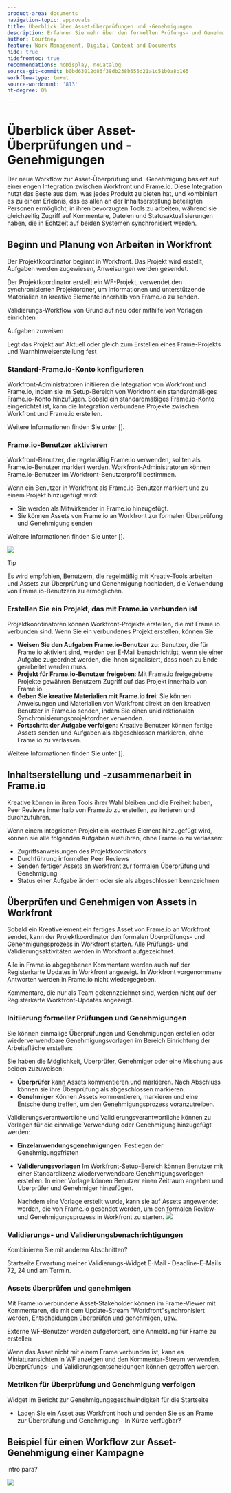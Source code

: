 ```yaml
---
product-area: documents
navigation-topic: approvals
title: Überblick über Asset-Überprüfungen und -Genehmigungen
description: Erfahren Sie mehr über den formellen Prüfungs- und Genehmigungsprozess in Workfront.
author: Courtney
feature: Work Management, Digital Content and Documents
hide: true
hidefromtoc: true
recommendations: noDisplay, noCatalog
source-git-commit: b0bd63012d86f38db238b555d21a1c51b0a8b165
workflow-type: tm+mt
source-wordcount: '813'
ht-degree: 0%

---
```



# Überblick über Asset-Überprüfungen und -Genehmigungen

Der neue Workflow zur Asset-Überprüfung und -Genehmigung basiert auf einer engen Integration zwischen Workfront und Frame.io. Diese Integration nutzt das Beste aus dem, was jedes Produkt zu bieten hat, und kombiniert es zu einem Erlebnis, das es allen an der Inhaltserstellung beteiligten Personen ermöglicht, in ihren bevorzugten Tools zu arbeiten, während sie gleichzeitig Zugriff auf Kommentare, Dateien und Statusaktualisierungen haben, die in Echtzeit auf beiden Systemen synchronisiert werden.

<!-- link to frame docs-->

## Beginn und Planung von Arbeiten in Workfront

Der Projektkoordinator beginnt in Workfront. Das Projekt wird erstellt, Aufgaben werden zugewiesen, Anweisungen werden gesendet.

Der Projektkoordinator erstellt ein WF-Projekt, verwendet den synchronisierten Projektordner, um Informationen und unterstützende Materialien an kreative Elemente innerhalb von Frame.io zu senden.

Validierungs-Workflow von Grund auf neu oder mithilfe von Vorlagen einrichten

Aufgaben zuweisen

Legt das Projekt auf Aktuell oder gleich zum Erstellen eines Frame-Projekts und Warnhinweiserstellung fest

### Standard-Frame.io-Konto konfigurieren

Workfront-Administratoren initiieren die Integration von Workfront und Frame.io, indem sie im Setup-Bereich von Workfront ein standardmäßiges Frame.io-Konto hinzufügen. Sobald ein standardmäßiges Frame.io-Konto eingerichtet ist, kann die Integration verbundene Projekte zwischen Workfront und Frame.io erstellen.

Weitere Informationen finden Sie unter [].


<!-- in procedure article we need to cover how groups work with projects and how the frame account is associated with a group. And that accounts other than the default can be added on a 1:1 basis using the dev token. -->


### Frame.io-Benutzer aktivieren

Workfront-Benutzer, die regelmäßig Frame.io verwenden, sollten als Frame.io-Benutzer markiert werden. Workfront-Administratoren können Frame.io-Benutzer im Workfront-Benutzerprofil bestimmen.

Wenn ein Benutzer in Workfront als Frame.io-Benutzer markiert und zu einem Projekt hinzugefügt wird:

* Sie werden als Mitwirkender in Frame.io hinzugefügt.
* Sie können Assets von Frame.io an Workfront zur formalen Überprüfung und Genehmigung senden

Weitere Informationen finden Sie unter [].

![](assets/Frame-enabled-user.png)

>[!TIP]
>
>Es wird empfohlen, Benutzern, die regelmäßig mit Kreativ-Tools arbeiten und Assets zur Überprüfung und Genehmigung hochladen, die Verwendung von Frame.io-Benutzern zu ermöglichen.

### Erstellen Sie ein Projekt, das mit Frame.io verbunden ist

Projektkoordinatoren können Workfront-Projekte erstellen, die mit Frame.io verbunden sind. Wenn Sie ein verbundenes Projekt erstellen, können Sie

* **Weisen Sie den Aufgaben Frame.io-Benutzer zu**: Benutzer, die für Frame.io aktiviert sind, werden per E-Mail benachrichtigt, wenn sie einer Aufgabe zugeordnet werden, die ihnen signalisiert, dass noch zu Ende gearbeitet werden muss.
* **Projekt für Frame.io-Benutzer freigeben**: Mit Frame.io freigegebene Projekte gewähren Benutzern Zugriff auf das Projekt innerhalb von Frame.io.
* **Geben Sie kreative Materialien mit Frame.io frei**: Sie können Anweisungen und Materialien von Workfront direkt an den kreativen Benutzer in Frame.io senden, indem Sie einen unidirektionalen Synchronisierungsprojektordner verwenden.
* **Fortschritt der Aufgabe verfolgen**: Kreative Benutzer können fertige Assets senden und Aufgaben als abgeschlossen markieren, ohne Frame.io zu verlassen.

Weitere Informationen finden Sie unter [].

<!--Preassign approval templates to asks coming in the future-->


## Inhaltserstellung und -zusammenarbeit in Frame.io

Kreative können in ihren Tools ihrer Wahl bleiben und die Freiheit haben, Peer Reviews innerhalb von Frame.io zu erstellen, zu iterieren und durchzuführen.

Wenn einem integrierten Projekt ein kreatives Element hinzugefügt wird, können sie alle folgenden Aufgaben ausführen, ohne Frame.io zu verlassen:

* Zugriffsanweisungen des Projektkoordinators
* Durchführung informeller Peer Reviews
* Senden fertiger Assets an Workfront zur formalen Überprüfung und Genehmigung
* Status einer Aufgabe ändern oder sie als abgeschlossen kennzeichnen
<!-- * Notification of decision
* Upload new versions of connected assets marked as needs more work < will automatically connect>-->


## Überprüfen und Genehmigen von Assets in Workfront

Sobald ein Kreativelement ein fertiges Asset von Frame.io an Workfront sendet, kann der Projektkoordinator den formalen Überprüfungs- und Genehmigungsprozess in Workfront starten. Alle Prüfungs- und Validierungsaktivitäten werden in Workfront aufgezeichnet.

Alle in Frame.io abgegebenen Kommentare werden auch auf der Registerkarte Updates in Workfront angezeigt. In Workfront vorgenommene Antworten werden in Frame.io nicht wiedergegeben.

Kommentare, die nur als Team gekennzeichnet sind, werden nicht auf der Registerkarte Workfront-Updates angezeigt.

### Initiierung formeller Prüfungen und Genehmigungen

Sie können einmalige Überprüfungen und Genehmigungen erstellen oder wiederverwendbare Genehmigungsvorlagen im Bereich Einrichtung der Arbeitsfläche erstellen:

Sie haben die Möglichkeit, Überprüfer, Genehmiger oder eine Mischung aus beiden zuzuweisen:

* **Überprüfer** kann Assets kommentieren und markieren. Nach Abschluss können sie ihre Überprüfung als abgeschlossen markieren. <!--example of when to add reviewers-->
* **Genehmiger** Können Assets kommentieren, markieren und eine Entscheidung treffen, um den Genehmigungsprozess voranzutreiben.

Validierungsverantwortliche und Validierungsverantwortliche können zu Vorlagen für die einmalige Verwendung oder Genehmigung hinzugefügt werden:

<!--can also assign teams and set deadline-->

* **Einzelanwendungsgenehmigungen**: Festlegen der Genehmigungsfristen

* **Validierungsvorlagen**
Im Workfront-Setup-Bereich können Benutzer mit einer Standardlizenz wiederverwendbare Genehmigungsvorlagen erstellen. In einer Vorlage können Benutzer einen Zeitraum angeben und Überprüfer und Genehmiger hinzufügen. <!--do we want to mention any upcoming plans here? -->

  Nachdem eine Vorlage erstellt wurde, kann sie auf Assets angewendet werden, die von Frame.io gesendet werden, um den formalen Review- und Genehmigungsprozess in Workfront zu starten.
  ![](assets/assign-template.png)

<!-- can set timreframe which calculates deadline once approval is started. >

    For more information, see [Create and manage Approval Templates](/)<!--don't forget link-->

### Validierungs- und Validierungsbenachrichtigungen

Kombinieren Sie mit anderen Abschnitten?

Startseite Erwartung meiner Validierungs-Widget E-Mail - Deadline-E-Mails 72, 24 und am Termin.

<!-- upload assets directly to workfront to be reviewed in Frame.io/ Will have to send manually at first

Reviewer/approver needs to go through email to get to frame vier
-->

### Assets überprüfen und genehmigen

Mit Frame.io verbundene Asset-Stakeholder können im Frame-Viewer mit Kommentaren, die mit dem Update-Stream &quot;Workfront&quot;synchronisiert werden, Entscheidungen überprüfen und genehmigen, usw.

<!-- include screenshot from frame.io-->

Externe WF-Benutzer werden aufgefordert, eine Anmeldung für Frame zu erstellen

Wenn das Asset nicht mit einem Frame verbunden ist, kann es Miniaturansichten in WF anzeigen und den Kommentar-Stream verwenden. Überprüfungs- und Validierungsentscheidungen können getroffen werden.

### Metriken für Überprüfung und Genehmigung verfolgen

Widget im Bericht zur Genehmigungsgeschwindigkeit für die Startseite

<!--
### Published approved assets to Adobe Experience Manager Assets

Use the native integration to send approved assets to AEM.
-->


* Laden Sie ein Asset aus Workfront hoch und senden Sie es an Frame zur Überprüfung und Genehmigung - In Kürze verfügbar?

## Beispiel für einen Workflow zur Asset-Genehmigung einer Kampagne

intro para?

![](assets/example-workflow.png) <!-- probbly need a different version of this but add something similar rather than typing all out?-->
